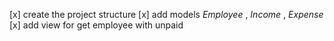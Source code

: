 [x] create the project structure
[x] add models _Employee_ , _Income_ , _Expense_
[x] add view for get employee with unpaid